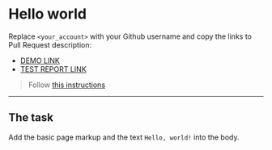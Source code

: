 # Hello world
Replace `<your_account>` with your Github username and copy the links to Pull Request description:
- [DEMO LINK](https://hsromnc.github.io/layout_hello-world/)
- [TEST REPORT LINK](https://hsromnc.github.io/layout_hello-world/report/html_report/)

> Follow [this instructions](https://mate-academy.github.io/layout_task-guideline/#how-to-solve-the-layout-tasks-on-github)
___

## The task 
Add the basic page markup and the text `Hello, world!` into the body.
